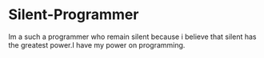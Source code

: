 # Silent-Programmer
Im a such a programmer who remain silent because i believe that silent has the greatest power.I have my power on programming.
